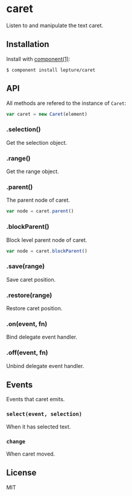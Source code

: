 # caret

Listen to and manipulate the text caret.

## Installation

Install with [component(1)](http://component.io):

    $ component install lepture/caret

## API

All methods are refered to the instance of `Caret`:

```js
var caret = new Caret(element)
```

### .selection()

Get the selection object.

### .range()

Get the range object.

### .parent()

The parent node of caret.

```js
var node = caret.parent()
```

### .blockParent()

Block level parent node of caret.

```js
var node = caret.blockParent()
```

### .save(range)

Save caret position.

### .restore(range)

Restore caret position.

### .on(event, fn)

Bind delegate event handler.

### .off(event, fn)

Unbind delegate event handler.

## Events

Events that caret emits.

### `select(event, selection)`

When it has selected text.

### `change`

When caret moved.

## License

MIT

